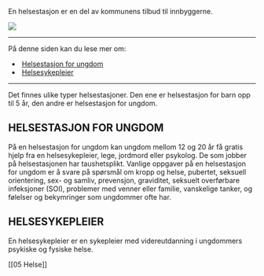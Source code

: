 En helsestasjon er en del av kommunens tilbud til innbyggerne.

![](https://cdn.kursoria.no/pensum/elements/pensum-for-samfunnskunnskapsproven-_qzwxec.jpg)

---

På denne siden kan du lese mer om:

-    [Helsestasjon for ungdom](https://app.norskkunnskap.no/pensum/rtehtr/3hnasx/qzwxec#helsestasjon-for-ungdom)
-    [Helsesykepleier](https://app.norskkunnskap.no/pensum/rtehtr/3hnasx/qzwxec#helsesykepleier)

---

Det finnes ulike typer helsestasjoner. Den ene er helsestasjon for barn opp til 5 år, den andre er helsestasjon for ungdom.

## HELSESTASJON FOR UNGDOM

På en helsestasjon for ungdom kan ungdom mellom 12 og 20 år få gratis hjelp fra en helsesykepleier, lege, jordmord eller psykolog. De som jobber på helsestasjonen har taushetsplikt. Vanlige oppgaver på en helsestasjon for ungdom er å svare på spørsmål om kropp og helse, pubertet, seksuell orientering, sex- og samliv, prevensjon, graviditet, seksuelt overførbare infeksjoner (SOI), problemer med venner eller familie, vanskelige tanker, og følelser og bekymringer som ungdommer ofte har.

## HELSESYKEPLEIER

En helsesykepleier er en sykepleier med videreutdanning i ungdommers psykiske og fysiske helse.

[[05 Helse]]
